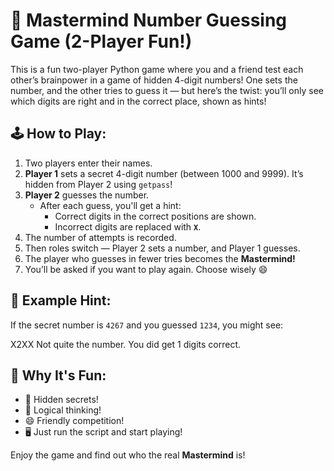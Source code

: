# 🎯 Mastermind Number Guessing Game (2-Player Fun!)

This is a fun two-player Python game where you and a friend test each other’s brainpower in a game of hidden 4-digit numbers! One sets the number, and the other tries to guess it — but here’s the twist: you’ll only see which digits are right and in the correct place, shown as hints!


## 🕹️ How to Play:

1. Two players enter their names.
2. **Player 1** sets a secret 4-digit number (between 1000 and 9999). It’s hidden from Player 2 using `getpass`!
3. **Player 2** guesses the number.
   - After each guess, you'll get a hint:
     - Correct digits in the correct positions are shown.
     - Incorrect digits are replaced with **`X`**.
4. The number of attempts is recorded.
5. Then roles switch — Player 2 sets a number, and Player 1 guesses.
6. The player who guesses in fewer tries becomes the **Mastermind!**
7. You’ll be asked if you want to play again. Choose wisely 😄


## 🧠 Example Hint:

If the secret number is `4267` and you guessed `1234`, you might see:

X2XX
Not quite the number. You did get 1 digits correct.


## 🚀 Why It's Fun:

- 🔐 Hidden secrets!
- 🧠 Logical thinking!
- 😄 Friendly competition!
- 🖥️ Just run the script and start playing!


Enjoy the game and find out who the real **Mastermind** is!
